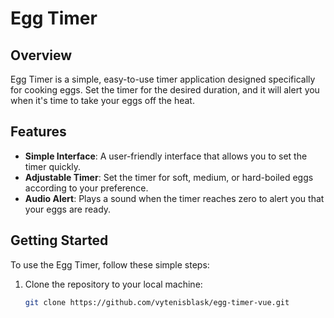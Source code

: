 # Egg Timer

## Overview

Egg Timer is a simple, easy-to-use timer application designed specifically for cooking eggs. Set the timer for the desired duration, and it will alert you when it's time to take your eggs off the heat.

## Features

- **Simple Interface**: A user-friendly interface that allows you to set the timer quickly.
- **Adjustable Timer**: Set the timer for soft, medium, or hard-boiled eggs according to your preference.
- **Audio Alert**: Plays a sound when the timer reaches zero to alert you that your eggs are ready.

## Getting Started

To use the Egg Timer, follow these simple steps:

1. Clone the repository to your local machine:
   ```bash
   git clone https://github.com/vytenisblask/egg-timer-vue.git
   ```
